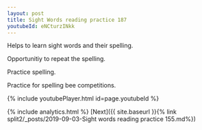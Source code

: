 ```yaml
---
layout: post
title: Sight Words reading practice 187
youtubeId: eNCturzINkk
---
```

 
 
Helps to learn sight words and their spelling.

Opportunitiy to repeat the spelling. 

Practice spelling. 
 
Practice for spelling bee competitions. 
 
{% include youtubePlayer.html id=page.youtubeId %}
 
 
{% include analytics.html %} 
[Next]({{ site.baseurl }}{% link  split2/_posts/2019-09-03-Sight words reading practice 155.md%})
 
